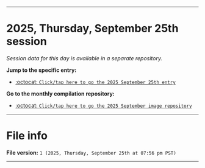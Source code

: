 
***

# 2025, Thursday, September 25th session

_Session data for this day is available in a separate repository._

**Jump to the specific entry:**

- [:octocat: `Click/tap here to go the 2025 September 25th entry`](https://github.com/seanpm2001/SeansLifeArchive_Images_MotorWorld_CarFactory_Y2025_V9/tree/SeansLifeArchive_Images_MotorWorld_CarFactory_Y2025_V9_Main-dev/2025/09_September/25/)

**Go to the monthly compilation repository:**

- [:octocat: `Click/tap here to go the 2025 September image repository`](https://github.com/seanpm2001/SeansLifeArchive_Images_MotorWorld_CarFactory_Y2025_V9/)

***

# File info

**File version:** `1 (2025, Thursday, September 25th at 07:56 pm PST)`

***
